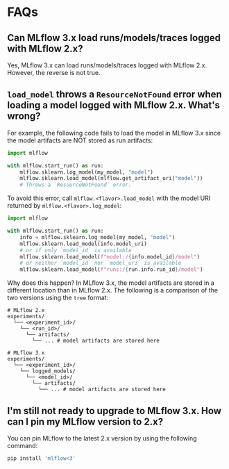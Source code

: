 # FAQs

## Can MLflow 3.x load runs/models/traces logged with MLflow 2.x?

Yes, MLflow 3.x can load runs/models/traces logged with MLflow 2.x. However, the reverse is not true.

## `load_model` throws a `ResourceNotFound` error when loading a model logged with MLflow 2.x. What's wrong?

For example, the following code fails to load the model in MLflow 3.x since the model artifacts are NOT stored as run artifacts:

```python
import mlflow

with mlflow.start_run() as run:
    mlflow.sklearn.log_model(my_model, "model")
    mlflow.sklearn.load_model(mlflow.get_artifact_uri("model"))
    # Throws a `ResourceNotFound` error.
```

To avoid this error, call `mlflow.<flavor>.load_model` with the model URI returned by `mlflow.<flavor>.log_model`:

```python
import mlflow

with mlflow.start_run() as run:
    info = mlflow.sklearn.log_model(my_model, "model")
    mlflow.sklearn.load_model(info.model_uri)
    # or if only `model_id` is available
    mlflow.sklearn.load_model(f"model:/{info.model_id}/model")
    # or neither `model_id` nor `model_uri` is available
    mlflow.sklearn.load_model(f"runs:/{run.info.run_id}/model")
```

Why does this happen? In MLflow 3.x, the model artifacts are stored in a different location than in MLflow 2.x. The following is a comparison of the two versions using the `tree` format:

```shell
# MLflow 2.x
experiments/
  └── <experiment_id>/
    └── <run_id>/
      └── artifacts/
        └── ... # model artifacts are stored here

# MLflow 3.x
experiments/
  └── <experiment_id>/
    └── logged_models/
      └── <model_id>/
        └── artifacts/
          └── ... # model artifacts are stored here
```

## I'm still not ready to upgrade to MLflow 3.x. How can I pin my MLflow version to 2.x?

You can pin MLflow to the latest 2.x version by using the following command:

```bash
pip install 'mlflow<3'
```
